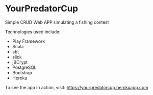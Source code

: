 # YourPredatorCup

Simple CRUD Web APP simulating a fishing contest

Technologies used include:
- Play Framework
- Scala
- sbt
- slick
- jBCrypt
- PostgreSQL
- Bootstrap
- Heroku

To see the app in action, visit: https://yourpredatorcup.herokuapp.com


